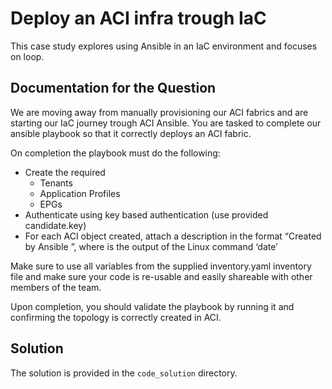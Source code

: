 # Deploy an ACI infra trough IaC

This case study explores using Ansible in an IaC environment and focuses on loop.

## Documentation for the Question

We are moving away from manually provisioning our ACI fabrics and are starting our IaC journey trough ACI Ansible. You are tasked to complete our ansible playbook so that it correctly deploys an ACI fabric.

On completion the playbook must do the following:

* Create the required
  * Tenants
  * Application Profiles
  * EPGs
* Authenticate using key based authentication (use provided candidate.key)
* For each ACI object created, attach a description in the format “Created by Ansible <date>”, where <date> is the output of the Linux command ‘date’

Make sure to use all variables from the supplied inventory.yaml inventory file and make sure your code is re-usable and easily shareable with other members of the team.

Upon completion, you should validate the playbook by running it and confirming the topology is correctly created in ACI.

## Solution

The solution is provided in the `code_solution` directory.
